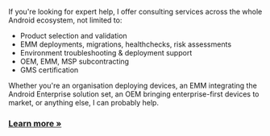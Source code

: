 If you're looking for expert help, I offer consulting services across the whole Android ecosystem, not limited to: 

- Product selection and validation
- EMM deployments, migrations, healthchecks, risk assessments
- Environment troubleshooting & deployment support
- OEM, EMM, MSP subcontracting
- GMS certification 

Whether you're an organisation deploying devices, an EMM integrating the Android Enterprise solution set, an OEM bringing enterprise-first devices to market, or anything else, I can probably help.

<h3 class="post-title post-archive">
    <a class="button" href="/support">Learn more »</a>
</h3>
